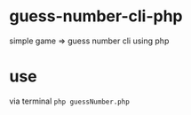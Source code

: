 # guess-number-cli-php
simple game => guess number cli  using php

# use
via terminal `php guessNumber.php`
